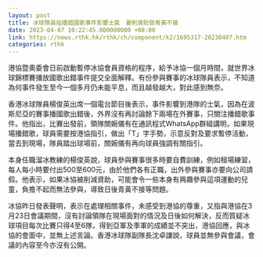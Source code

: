 ```yaml
---
layout: post
title: 冰球隊員指播錯國歌事件影響士氣　憂削資助致青黃不接
date: 2023-04-07 10:22:45.000000000 +08:00
link: https://news.rthk.hk/rthk/ch/component/k2/1695317-20230407.htm
categories: rthk
---
```


港協暨奧委會日前啟動暫停冰協會員資格的程序，給予冰協一個月時間，就世界冰球錦標賽播放國歌出錯事件提交全面解釋。有份參與賽事的冰球隊員表示，不知道為何事件發生至今一個多月仍未能平息，而且越發越大，對此感到無奈。

香港冰球隊員楊俊英出席一個電台節目後表示，事件影響到港隊的士氣，因為在波斯尼亞的賽事播國歌出錯後，外界沒有再討論餘下兩場在外賽事，只關注播錯歌事件。他指出，比賽出發前，領隊關婉儀有在通訊程式WhatsApp群組講明，如果現場播錯歌，球員需要按港協指引，做出「T」字手勢，示意反對及要求暫停活動，當去到現場，隊員踏出球場前，關婉儀有再向球員強調有關指引。

本身任職溜冰教練的楊俊英說，球員參與賽事很多時要自費訓練，例如租場練習，每人每小時要付出500至600元，由於他們各有正職，出外參與賽事亦要向公司請假。他表示，如果冰協被削減資助，可能會令一些本身有興趣參與這項運動的兒童，負擔不起而無法參與，導致日後青黃不接等問題。

冰協昨日發表聲明，表示在處理相關事件，未感受到港協的尊重，又指與港協在3月23日會議期間，沒有討論領隊在現場面對的情況及日後如何解決，反而質疑冰球項目每次比賽只得4至6隊，得到亞軍及季軍的成績並不突出，港協回應，與冰協的會面中，並無上述言論。香港冰球隊副隊長沈卓謙說，球員並無參與會議，會議的內容至今亦沒有公開。
